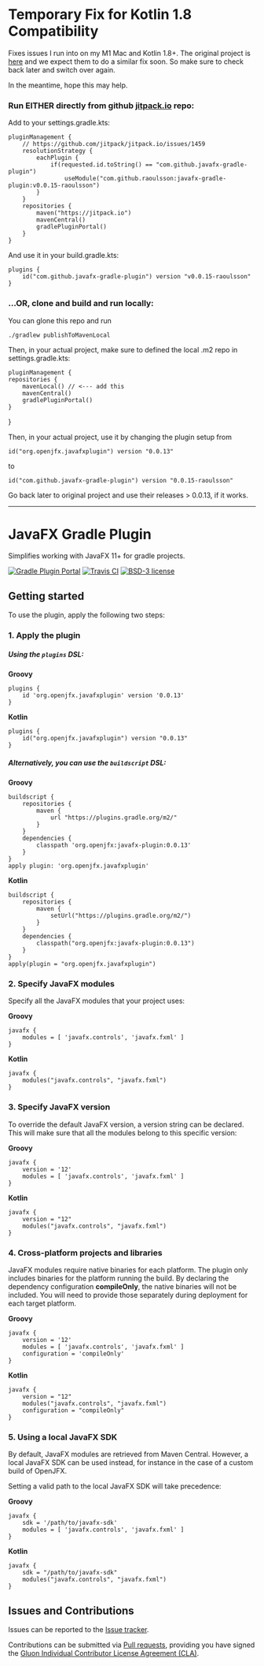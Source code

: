 # Temporary Fix for Kotlin 1.8 Compatibility

Fixes issues I run into on my M1 Mac and Kotlin 1.8+. The original project is [here](https://github.com/openjfx/javafx-gradle-plugin) and we expect them to do a similar fix soon. So make sure to check back later and switch over again.

In the meantime, hope this may help.

### Run EITHER directly from github [jitpack.io](https://jitpack.io/#raoulsson/javafx-gradle-plugin/v0.0.15-raoulsson) repo:


Add to your settings.gradle.kts:

    pluginManagement {
        // https://github.com/jitpack/jitpack.io/issues/1459
        resolutionStrategy {
            eachPlugin {
                if(requested.id.toString() == "com.github.javafx-gradle-plugin")
                    useModule("com.github.raoulsson:javafx-gradle-plugin:v0.0.15-raoulsson")
            }
        }
        repositories {
            maven("https://jitpack.io")
            mavenCentral()
            gradlePluginPortal()
        }
    }

And use it in your build.gradle.kts:

    plugins {
        id("com.github.javafx-gradle-plugin") version "v0.0.15-raoulsson"
    }

### ...OR, clone and build and run locally:

You can glone this repo and run 

    ./gradlew publishToMavenLocal

Then, in your actual project, make sure to defined the local .m2 repo in settings.gradle.kts:

    pluginManagement {
    repositories {
        mavenLocal() // <--- add this
        mavenCentral()
        gradlePluginPortal()
    }
}

Then, in your actual project, use it by changing the plugin setup from

    id("org.openjfx.javafxplugin") version "0.0.13"

to 

    id("com.github.javafx-gradle-plugin") version "0.0.15-raoulsson"

Go back later to original project and use their releases > 0.0.13, if it works.

--- 

# JavaFX Gradle Plugin

Simplifies working with JavaFX 11+ for gradle projects.

[![Gradle Plugin Portal](https://img.shields.io/maven-metadata/v/https/plugins.gradle.org/m2/org/openjfx/javafxplugin/org.openjfx.javafxplugin.gradle.plugin/maven-metadata.xml.svg?label=Gradle%20Plugin)](https://plugins.gradle.org/plugin/org.openjfx.javafxplugin)
[![Travis CI](https://api.travis-ci.com/openjfx/javafx-gradle-plugin.svg?branch=master)](https://travis-ci.com/openjfx/javafx-gradle-plugin)
[![BSD-3 license](https://img.shields.io/badge/license-BSD--3-%230778B9.svg)](https://opensource.org/licenses/BSD-3-Clause)

## Getting started

To use the plugin, apply the following two steps:

### 1. Apply the plugin

##### Using the `plugins` DSL:

**Groovy**

    plugins {
        id 'org.openjfx.javafxplugin' version '0.0.13'
    }

**Kotlin**

    plugins {
        id("org.openjfx.javafxplugin") version "0.0.13"
    }

##### Alternatively, you can use the `buildscript` DSL:

**Groovy**

    buildscript {
        repositories {
            maven {
                url "https://plugins.gradle.org/m2/"
            }
        }
        dependencies {
            classpath 'org.openjfx:javafx-plugin:0.0.13'
        }
    }
    apply plugin: 'org.openjfx.javafxplugin'

**Kotlin**

    buildscript {
        repositories {
            maven {
                setUrl("https://plugins.gradle.org/m2/")
            }
        }
        dependencies {
            classpath("org.openjfx:javafx-plugin:0.0.13")
        }
    }
    apply(plugin = "org.openjfx.javafxplugin")


### 2. Specify JavaFX modules

Specify all the JavaFX modules that your project uses:

**Groovy**

    javafx {
        modules = [ 'javafx.controls', 'javafx.fxml' ]
    }

**Kotlin**

    javafx {
        modules("javafx.controls", "javafx.fxml")
    }
    
### 3. Specify JavaFX version

To override the default JavaFX version, a version string can be declared.
This will make sure that all the modules belong to this specific version:

**Groovy**

    javafx {
        version = '12'
        modules = [ 'javafx.controls', 'javafx.fxml' ]
    }

**Kotlin**

    javafx {
        version = "12"
        modules("javafx.controls", "javafx.fxml")
    }

### 4. Cross-platform projects and libraries

JavaFX modules require native binaries for each platform. The plugin only
includes binaries for the platform running the build. By declaring the 
dependency configuration **compileOnly**, the native binaries will not be 
included. You will need to provide those separately during deployment for 
each target platform.

**Groovy**

    javafx {
        version = '12'
        modules = [ 'javafx.controls', 'javafx.fxml' ]
        configuration = 'compileOnly'
    }

**Kotlin**

    javafx {
        version = "12"
        modules("javafx.controls", "javafx.fxml")
        configuration = "compileOnly"
    }

### 5. Using a local JavaFX SDK

By default, JavaFX modules are retrieved from Maven Central. 
However, a local JavaFX SDK can be used instead, for instance in the case of 
a custom build of OpenJFX.

Setting a valid path to the local JavaFX SDK will take precedence:

**Groovy**

    javafx {
        sdk = '/path/to/javafx-sdk'
        modules = [ 'javafx.controls', 'javafx.fxml' ]
    }

**Kotlin**

    javafx {
        sdk = "/path/to/javafx-sdk"
        modules("javafx.controls", "javafx.fxml")
    }
    
## Issues and Contributions ##

Issues can be reported to the [Issue tracker](https://github.com/openjfx/javafx-gradle-plugin/issues/).

Contributions can be submitted via [Pull requests](https://github.com/openjfx/javafx-gradle-plugin/pulls/), 
providing you have signed the [Gluon Individual Contributor License Agreement (CLA)](https://cla.gluonhq.com/).
